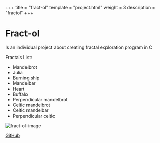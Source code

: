 +++
title = "fract-ol"
template = "project.html"
weight = 3
description = "fractol"
+++

# Fract-ol

Is an individual project about creating fractal exploration program in C

Fractals List:
- Mandelbrot
- Julia
- Burning ship
- Mandelbar
- Heart
- Buffalo
- Perpendicular mandelbrot
- Celtic mandelbrot
- Celtic mandelbar
- Perpendicular celtic

<img alt="fract-ol-image" src="/fractol.png" >

[GitHub](https://github.com/sebamiro/fract-ol/)
